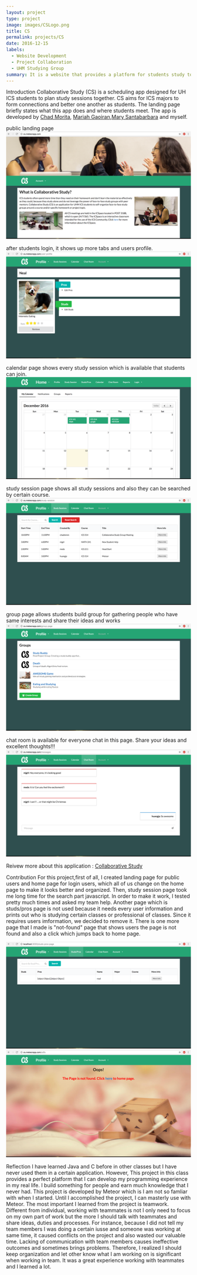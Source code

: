 ```yaml
---
layout: project
type: project
image: images/CSLogo.png
title: CS
permalink: projects/CS
date: 2016-12-15
labels:
  - Website Development
  - Project Collaboration
  - UHM Studying Group
summary: It is a website that provides a platform for students study together and make friends.
---
```

Introduction
Collaborative Study (CS) is a scheduling app designed for UH ICS students to plan study sessions together. CS aims for ICS majors to form connections and better one another as students. The landing page briefly states what this app does and where students meet.  The app is developed by [Chad Morita](https://chadmorita.github.io), [Mariah Gaoiran](https://mariahgaoiran.github.io),[Mary Santabarbara](https://marysantabarbara.github.io) and myself.

public landing page
<img class="ui rounded image" src="../images/landing.png">

after students login, it shows up more tabs and users profile.
<img class="ui rounded image" src="../images/home.png">

calendar page shows every study session which is available that students can join.
<img class="ui rounded image" src="../images/calendar.png">

study session page shows all study sessions and also they can be searched by certain course.
<img class="ui rounded image" src="../images/studysession.png">

group page allows students build group for gathering people who have same interests and share their ideas and works
<img class="ui rounded image" src="../images/group.png">

chat room is available for everyone chat in this page. Share your ideas and excellent thoughts!!!
<img class="ui rounded image" src="../images/chatroom.png">

Reivew more about this application : [Collaborative Study](https://collaborativestudy.github.io/)

Contribution
For this project,first of all, I created landing page for public users and home page for login users, which all of us change on the home page to make it looks better and organized.  Then, study session page took me long time for the search part javascript.  In order to make it work, I tested pretty much times and asked my team help.  Another page which is studs/pros page is not used because it needs every user information and prints out who is studying certain classes or professional of classes.  Since it requires users imformation, we decided to remove it.  There is one more page that I made is "not-found" page that shows users the page is not found and also a click which jumps back to home page.
<div class="ui fluid image">
 <img src="../images/studs.png">
 <img src="../images/notfound.png">
</div>

Reflection
I have learned Java and C before in other classes but I have never used them in a certain application.  However, This project in this class provides a perfect platform that I can develop my programming experience in my real life. I build something for people and earn much knowledge that I never had.  This project is developed by Meteor which is I am not so famliar with when I started.  Until I accomplished the project, I can masterly use with Meteor.  The most important I learned from the project is teamwork.  Different from individual, working with teammates is not I only need to focus on my own part of work but the more I should talk with teammates and share ideas, duties and processes.  For instance, because I did not tell my team members I was doing a certain iusse and someone was working at same time, it caused conflicts on the project and also wasted our valuable time.  Lacking of communication with team members causes ineffective outcomes and sometimes brings problems.  Therefore, I realized I should keep organization and let other know what I am working on is significant when working in team.  It was a great experience working with teammates and I learned a lot.

